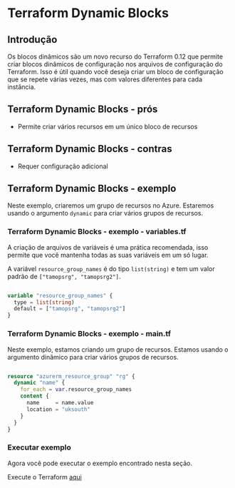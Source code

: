 # Terraform Dynamic Blocks

## Introdução

Os blocos dinâmicos são um novo recurso do Terraform 0.12 que permite criar blocos dinâmicos de configuração nos arquivos de configuração do Terraform. Isso é útil quando você deseja criar um bloco de configuração que se repete várias vezes, mas com valores diferentes para cada instância.

## Terraform Dynamic Blocks - prós

- Permite criar vários recursos em um único bloco de recursos

## Terraform Dynamic Blocks - contras

- Requer configuração adicional

## Terraform Dynamic Blocks - exemplo

Neste exemplo, criaremos um grupo de recursos no Azure. Estaremos usando o argumento `dynamic` para criar vários grupos de recursos.

### Terraform Dynamic Blocks - exemplo - variables.tf

A criação de arquivos de variáveis ​​é uma prática recomendada, isso permite que você mantenha todas as suas variáveis ​​em um só lugar.

A variável `resource_group_names` é do tipo `list(string)` e tem um valor padrão de `["tamopsrg", "tamopsrg2"]`.

```terraform

variable "resource_group_names" {
  type = list(string)
  default = ["tamopsrg", "tamopsrg2"]
}

```

### Terraform Dynamic Blocks - exemplo - main.tf

Neste exemplo, estamos criando um grupo de recursos. Estamos usando o argumento dinâmico para criar vários grupos de recursos.

```terraform

resource "azurerm_resource_group" "rg" {
  dynamic "name" {
    for_each = var.resource_group_names
    content {
      name     = name.value
      location = "uksouth"
    }
  }
}

```

### Executar exemplo

Agora você pode executar o exemplo encontrado nesta seção.

Execute o Terraform [aqui](https://github.com/thiago88sp/terraform-treinamento/tree/master/4-terraform-advanced/5-dynamic-blocks/terraform)
